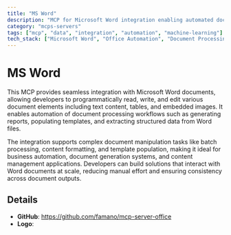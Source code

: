 ```yaml
---
title: "MS Word"
description: "MCP for Microsoft Word integration enabling automated document processing, content generation, and editing of text, tables, and images."
category: "mcps-servers"
tags: ["mcp", "data", "integration", "automation", "machine-learning"]
tech_stack: ["Microsoft Word", "Office Automation", "Document Processing", "Content Generation"]
---
```


# MS Word

This MCP provides seamless integration with Microsoft Word documents, allowing developers to programmatically read, write, and edit various document elements including text content, tables, and embedded images. It enables automation of document processing workflows such as generating reports, populating templates, and extracting structured data from Word files.

The integration supports complex document manipulation tasks like batch processing, content formatting, and template population, making it ideal for business automation, document generation systems, and content management applications. Developers can build solutions that interact with Word documents at scale, reducing manual effort and ensuring consistency across document outputs.

## Details

- **GitHub**: https://github.com/famano/mcp-server-office
- **Logo**: 
